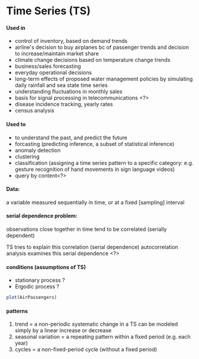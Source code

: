 # Time Series (TS)

#### Used in
- control of inventory, based on demand trends
- airline's decision to buy airplanes bc of passenger trends and decision to increase/maintain market share
- climate change decisions based on temperature change trends
- business/sales forecasting
- everyday operational decisions
- long-term effects of proposed water management policies by simulating daily rainfall and sea state time series
- understanding fluctuations in monthly sales
- basis for signal processing in telecommunications <?>
- disease incidence tracking, yearly rates
- census analysis

#### Used to
- to understand the past, and predict the future
- forcasting (predicting inference, a subset of statistical inference)
- anomaly detection
- clustering
- classification (assigning a time series pattern to a specific category: e.g. gesture recognition of hand movements in sign language videos)
- query by content<?>

#### Data: 
a variable measured sequentially in time, or at a fixed [sampling] interval 

#### serial dependence problem:
observations close together in time tend to be correlated (serially dependent)

TS tries to explain this correlation (serial dependence)
autocorrelation analysis examines this serial dependence <?>

#### conditions (assumptions of TS)
- stationary process ?
- Ergodic process ?

```R
plot(AirPassengers)
```

#### patterns

1. trend = a non-periodic systematic change in a TS
    can be modeled simply by a linear increase or decrease
2. seasonal variation = a repeating pattern within a fixed period (e.g. each year)
3. cycles = a non-fixed-period cycle (without a fixed period) 



